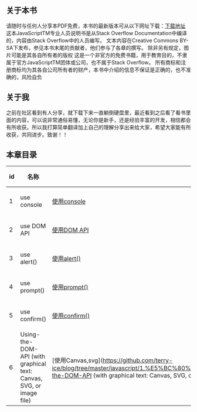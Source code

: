 ## 关于本书
请随时与任何人分享本PDF免费，本书的最新版本可从以下网址下载：[下载地址](http://GoalKicker.com/JavaScriptBook)
这本JavaScriptTM专业人员说明书是从Stack Overflow Documentation中编译的，内容由Stack Overflow中的人员编写。
 文本内容在Creative Commons BY-SA下发布，参见本书末尾的贡献者，他们参与了各章的撰写。 除非另有规定，图片可能是其各自所有者的版权
这是一个非官方的免费书籍，用于教育目的，不隶属于官方JavaScriptTM团体或公司，也不属于Stack Overflow。 所有商标和注册商标均为其各自公司所有者的财产，本书中介绍的信息不保证是正确的，也不准确的，风险自负
## 关于我
之前在社区看到有人分享，就下载下来一直躺倒硬盘里，最近看到之后看了看书里面的内容，可以说非常通俗易懂，无论你是新手，还是经验丰富的开发，相信都会有所收获。所以我打算简单翻译加上自己的理解分享出来给大家，希望大家能有所收获，共同进步。致谢！！

## 本章目录

id | 名称 | 笔记内容 | 状态
--- | --- | --- | ---
1 | use console | [使用console](https://github.com/terry-ice/blog/blob/master/javascript/1.%E5%BC%80%E5%A7%8B%E4%BD%BF%E7%94%A8javascript/1.1Using-console.log().md) | 已完成
2 | use DOM API | [使用DOM API](https://github.com/terry-ice/blog/tree/master/javascript/1.%E5%BC%80%E5%A7%8B%E4%BD%BF%E7%94%A8javascript/1.2Using-DOM-API.md) | 已完成
3 | use alert() | [使用alert()](https://github.com/terry-ice/blog/tree/master/javascript/1.%E5%BC%80%E5%A7%8B%E4%BD%BF%E7%94%A8javascript/1.3Using-window.alert().md) | 已完成
4 | use prompt()| [使用prompt()](https://github.com/terry-ice/blog/tree/master/javascript/1.%E5%BC%80%E5%A7%8B%E4%BD%BF%E7%94%A8javascript/1.4Using-window.prompt().md) | 已完成
5 | use confirm() | [使用confirm()](https://github.com/terry-ice/blog/tree/master/javascript/1.%E5%BC%80%E5%A7%8B%E4%BD%BF%E7%94%A8javascript/1.5Using-window.confirm().md) | 已完成
6 | Using-the-DOM-API (with graphical text: Canvas, SVG, or image file) | [使用Canvas,svg](https://github.com/terry-ice/blog/tree/master/javascript/1.%E5%BC%80%E5%A7%8B%E4%BD%BF%E7%94%A8javascript/1.6Using-the-DOM-API (with graphical text: Canvas, SVG, or image file).md) | 已完成
